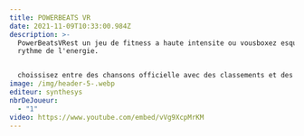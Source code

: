 ```yaml
---
title: POWERBEATS VR
date: 2021-11-09T10:33:00.984Z
description: >-
  PowerBeatsVRest un jeu de fitness a haute intensite ou vousboxez esquivez au
  rythme de l'energie.


  choissisez entre des chansons officielle avec des classements et des dizaines d'entrainementprofessionnles ou jouez avec votre musique a l'aide du generateur . Voyez ces calories bruler et votre pouls courrir.
image: /img/header-5-.webp
editeur: synthesys
nbrDeJoueur:
  - "1"
video: https://www.youtube.com/embed/vVg9XcpMrKM
---
```

